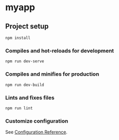 # myapp

## Project setup
```
npm install
```

### Compiles and hot-reloads for development
```
npm run dev-serve
```

### Compiles and minifies for production
```
npm run dev-build
```

### Lints and fixes files
```
npm run lint
```

### Customize configuration
See [Configuration Reference](https://cli.vuejs.org/config/).
